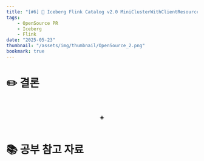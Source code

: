 ```yaml
---
title: "[#6] 📘 Iceberg Flink Catalog v2.0 MiniClusterWithClientResource 종속성 제거"
tags:
    - OpenSource PR
    - Iceberg
    - Flink
date: "2025-05-23"
thumbnail: "/assets/img/thumbnail/OpenSource_2.png"
bookmark: true
---
```



# ✏️ 결론

<br>
<br>
<div align="center">◈</div>
<br>

# 📚 공부 참고 자료